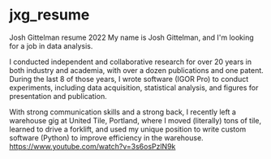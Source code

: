 # jxg_resume
Josh Gittelman resume 2022
My name is Josh Gittelman, and I'm looking for a job in data analysis.

I conducted independent and collaborative research for over 20 years in both industry and academia, with over a dozen publications and one patent. During the last 8 of those years, I wrote software (IGOR Pro) to conduct experiments, including data acquisition, statistical analysis, and figures for presentation and publication. 

With strong communication skills and a strong back, I recently left a warehouse gig at United Tile, Portland, where I moved (literally) tons of tile, learned to drive a forklift, and used my unique position to write custom software (Python) to improve efficiency in the warehouse.
https://www.youtube.com/watch?v=3s6osPzlN9k

